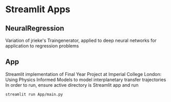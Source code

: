 # Streamlit Apps

## NeuralRegression
Variation of jrieke's Traingenerator, applied to deep neural networks for application to regression problems

## App
Streamlit implementation of Final Year Project at Imperial College London: Using Physics Informed Models to model interplanetary transfer trajectories
In order to run, ensure active directory is Streamlit app and run
```bash
streamlit run App/main.py
```

